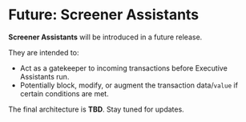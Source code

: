 # Future: Screener Assistants

**Screener Assistants** will be introduced in a future release. 

They are intended to:

- Act as a gatekeeper to incoming transactions before Executive Assistants run.
- Potentially block, modify, or augment the transaction data/`value` if certain conditions are met.

The final architecture is **TBD**. Stay tuned for updates.